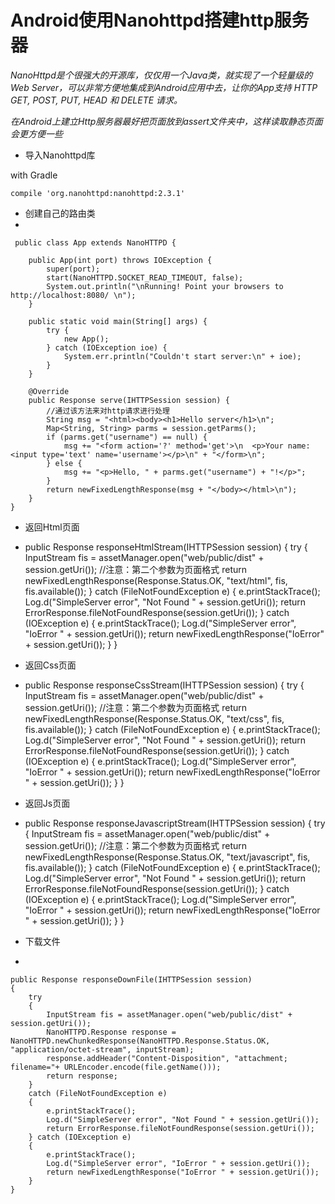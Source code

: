 # Android使用Nanohttpd搭建http服务器 #
*NanoHttpd是个很强大的开源库，仅仅用一个Java类，就实现了一个轻量级的 Web Server，可以非常方便地集成到Android应用中去，让你的App支持 HTTP GET, POST, PUT, HEAD 和 DELETE 请求。*

*在Android上建立Http服务器最好把页面放到assert文件夹中，这样读取静态页面会更方便一些*

- 导入Nanohttpd库
	
with Gradle
    
    compile 'org.nanohttpd:nanohttpd:2.3.1'

- 创建自己的路由类
- 

     public class App extends NanoHTTPD {

        public App(int port) throws IOException {
            super(port);
            start(NanoHTTPD.SOCKET_READ_TIMEOUT, false);
            System.out.println("\nRunning! Point your browsers to http://localhost:8080/ \n");
        }

        public static void main(String[] args) {
            try {
                new App();
            } catch (IOException ioe) {
                System.err.println("Couldn't start server:\n" + ioe);
            }
        }

        @Override
        public Response serve(IHTTPSession session) {
			//通过该方法来对http请求进行处理
            String msg = "<html><body><h1>Hello server</h1>\n";
            Map<String, String> parms = session.getParms();
            if (parms.get("username") == null) {
                msg += "<form action='?' method='get'>\n  <p>Your name: <input type='text' name='username'></p>\n" + "</form>\n";
            } else {
                msg += "<p>Hello, " + parms.get("username") + "!</p>";
            }
            return newFixedLengthResponse(msg + "</body></html>\n");
        }
    }

- 返回Html页面
-
    public Response responseHtmlStream(IHTTPSession session)
    {
        try {
            InputStream fis = assetManager.open("web/public/dist" + session.getUri());
			//注意：第二个参数为页面格式
            return newFixedLengthResponse(Response.Status.OK, "text/html", fis, fis.available());
        }
        catch (FileNotFoundException e)
        {
            e.printStackTrace();
            Log.d("SimpleServer error", "Not Found " + session.getUri());
            return ErrorResponse.fileNotFoundResponse(session.getUri());
        } catch (IOException e)
        {
            e.printStackTrace();
            Log.d("SimpleServer error", "IoError " + session.getUri());
            return newFixedLengthResponse("IoError" + session.getUri());
        }
    }

- 返回Css页面
-
    public Response responseCssStream(IHTTPSession session)
    {
        try {
            InputStream fis = assetManager.open("web/public/dist" + session.getUri());
			//注意：第二个参数为页面格式
            return newFixedLengthResponse(Response.Status.OK, "text/css", fis, fis.available());
        }
        catch (FileNotFoundException e)
        {
            e.printStackTrace();
            Log.d("SimpleServer error", "Not Found " + session.getUri());
            return ErrorResponse.fileNotFoundResponse(session.getUri());
        } catch (IOException e)
        {
            e.printStackTrace();
            Log.d("SimpleServer error", "IoError " + session.getUri());
            return newFixedLengthResponse("IoError " + session.getUri());
        }
    }

- 返回Js页面
-
    public Response responseJavascriptStream(IHTTPSession session)
    {
        try
        {
            InputStream fis = assetManager.open("web/public/dist" + session.getUri());
			//注意：第二个参数为页面格式
            return newFixedLengthResponse(Response.Status.OK, "text/javascript", fis, fis.available());
        }
        catch (FileNotFoundException e)
        {
            e.printStackTrace();
            Log.d("SimpleServer error", "Not Found " + session.getUri());
            return ErrorResponse.fileNotFoundResponse(session.getUri());
        } catch (IOException e)
        {
            e.printStackTrace();
            Log.d("SimpleServer error", "IoError " + session.getUri());
            return newFixedLengthResponse("IoError " + session.getUri());
        }
    }

- 下载文件
-

    public Response responseDownFile(IHTTPSession session)
	{
		try
        {
            InputStream fis = assetManager.open("web/public/dist" + session.getUri());
            NanoHTTPD.Response response = NanoHTTPD.newChunkedResponse(NanoHTTPD.Response.Status.OK, "application/octet-stream", inputStream);
			response.addHeader("Content-Disposition", "attachment; filename="+ URLEncoder.encode(file.getName()));
			return response;
        }
        catch (FileNotFoundException e)
        {
            e.printStackTrace();
            Log.d("SimpleServer error", "Not Found " + session.getUri());
            return ErrorResponse.fileNotFoundResponse(session.getUri());
        } catch (IOException e)
        {
            e.printStackTrace();
            Log.d("SimpleServer error", "IoError " + session.getUri());
            return newFixedLengthResponse("IoError " + session.getUri());
        }
	}
